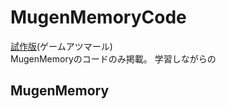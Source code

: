 # MugenMemoryCode 
[試作版](https://is.gd/AwNlll)(ゲームアツマール)<br>
MugenMemoryのコードのみ掲載。
学習しながらの

## MugenMemory
